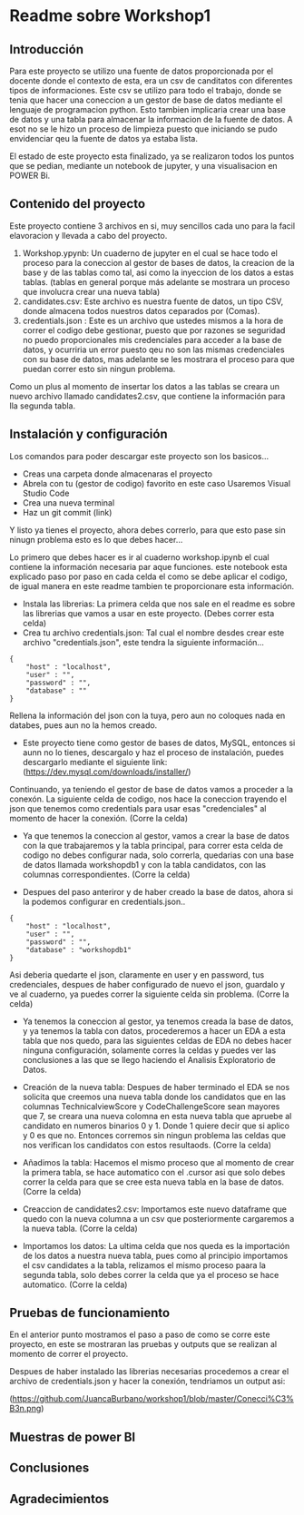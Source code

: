 # Readme sobre Workshop1 

## Introducción

Para este proyecto se utilizo una fuente de datos proporcionada por el docente donde el contexto de esta, era un csv de canditatos con diferentes tipos de informaciones. Este csv se utilizo para todo el trabajo, donde se tenia que hacer una coneccion a un gestor de base de datos mediante el lenguaje de programacion python. Esto tambien implicaria crear una base de datos y una tabla para almacenar la informacion de la fuente de datos.
A esot no se le hizo un proceso de limpieza puesto que iniciando se pudo envidenciar qeu la fuente de datos ya estaba lista.

El estado de este proyecto esta finalizado, ya se realizaron todos los puntos que se pedian, mediante un notebook de jupyter, y una visualisacion en POWER Bi.

## Contenido del proyecto

Este proyecto contiene 3 archivos en si, muy sencillos cada uno para la facil elavoracion y llevada a cabo del proyecto. 
1. Workshop.ypynb: Un cuaderno de jupyter en el cual se hace todo el proceso para la coneccion al gestor de bases de datos, la creacion de la base y de las tablas como tal, asi como la inyeccion de los datos a estas tablas. (tablas en general porque más adelante se mostrara un proceso que involucra crear una nueva tabla)
2. candidates.csv: Este archivo es nuestra fuente de datos, un tipo CSV, donde almacena todos nuestros datos ceparados por (Comas).
3. credentials.json : Este es un archivo que ustedes mismos a la hora de correr el codigo debe gestionar, puesto que por razones se seguridad no puedo proporcionales mis credenciales para acceder a la base de datos, y ocurriria un error puesto qeu no son las mismas credenciales con su base de datos, mas adelante se les mostrara el proceso para que puedan correr esto sin ningun problema.

Como un plus al momento de insertar los datos a las tablas se creara un nuevo archivo llamado candidates2.csv, que contiene la información para lla segunda tabla.

## Instalación y configuración

Los comandos para poder descargar este proyecto son los basicos...

- Creas una carpeta donde almacenaras el proyecto
- Abrela con tu (gestor de codigo) favorito en este caso Usaremos Visual Studio Code
- Crea una nueva terminal
- Haz un git commit (link)

Y listo ya tienes el proyecto, ahora debes correrlo, para que esto pase sin ninugn problema esto es lo que debes hacer...

Lo primero que debes hacer es ir al cuaderno workshop.ipynb el cual contiene la información necesaria par aque funciones. este notebook esta explicado paso por paso en cada celda el como se debe aplicar el codigo, de igual manera en este readme tambien te proporcionare esta información. 

- Instala las librerias: La primera celda que nos sale en el readme es sobre las librerias que vamos a usar en este proyecto. (Debes correr esta celda)
- Crea tu archivo credentials.json: Tal cual el nombre desdes crear este archivo "credentials.json", este tendra la siguiente información...
```
{
    "host" : "localhost",
    "user" : "",
    "password" : "",
    "database" : ""  
}

```

Rellena la información del json con la tuya, pero aun no coloques nada en databes, pues aun no la hemos creado.

- Este proyecto tiene como gestor de bases de datos, MySQL, entonces si aunn no lo tienes, descargalo y haz el proceso de instalación, puedes descargarlo mediante el siguiente link: (https://dev.mysql.com/downloads/installer/)


Continuando, ya teniendo el gestor de base de datos vamos a proceder a la conexón. La siguiente celda de codigo, nos hace la coneccion trayendo el json que tenemos como credentials para usar esas "credenciales" al momento de hacer la conexión.
(Corre la celda)

- Ya que tenemos la coneccion al gestor, vamos a crear la base de datos con la que trabajaremos y la tabla principal, para correr esta celda de codigo no debes configurar nada, solo correrla, quedarias con una base de datos llamada workshopdb1 y con la tabla candidatos, con las columnas correspondientes.
(Corre la celda)

- Despues del paso anteriror y de haber creado la base de datos, ahora si la podemos configurar en credentials.json..

```
{
    "host" : "localhost",
    "user" : "",
    "password" : "",
    "database" : "workshopdb1"  
}

```
Asi deberia quedarte el json, claramente en user y en password, tus credenciales, despues de haber configurado de nuevo el json, guardalo y ve al cuaderno, ya puedes correr la siguiente celda sin problema.
(Corre la celda)

- Ya tenemos la coneccion al gestor, ya tenemos creada la base de datos, y ya tenemos la tabla con datos, procederemos a hacer un EDA a esta tabla que nos quedo, para las siguientes celdas de EDA no debes hacer ninguna configuración, solamente corres la celdas y puedes ver las conclusiones a las que se llego haciendo el Analisis Exploratorio de Datos.

- Creación de la nueva tabla: Despues de haber terminado el EDA se nos solicita que creemos una nueva tabla donde los candidatos que en las columnas TechnicalviewScore y CodeChallengeScore sean mayores que 7, se creara una nueva colomna en esta nueva tabla que apruebe al candidato en numeros binarios 0 y 1. Donde 1 quiere decir que si aplico y 0 es que no. Entonces corremos sin ningun problema las celdas que nos verifican los candidatos con estos resultaods.
(Corre la celda)

- Añadimos la tabla: Hacemos el mismo proceso que al momento de crear la primera tabla, se hace automatico con el .cursor asi que solo debes correr la celda para que se cree esta nueva tabla en la base de datos.
(Corre la celda)

- Creaccion de candidates2.csv: Importamos este nuevo dataframe que quedo con la nueva columna a un csv que posteriormente cargaremos a la nueva tabla.
(Corre la celda)

- Importamos los datos: La ultima celda que nos queda es la importación de los datos a nuestra nueva tabla, pues como al principio importamos el csv candidates a la tabla, relizamos el mismo proceso paara la segunda tabla, solo debes correr la celda que ya el proceso se hace automatico.
(Corre la celda)

## Pruebas de funcionamiento
En el anterior punto mostramos el paso a paso de como se corre este proyecto, en este se mostraran las pruebas y outputs que se realizan al momento de correr el proyecto.

Despues de haber instalado las librerias necesarias procedemos a crear el archivo de credentials.json y hacer la conexión, tendriamos un output asi:

(https://github.com/JuancaBurbano/workshop1/blob/master/Conecci%C3%B3n.png)

## Muestras de power BI

## Conclusiones

## Agradecimientos